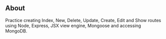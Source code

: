 ## About

Practice creating Index, New, Delete, Update, Create, Edit and Show routes using Node, Express, JSX view engine, Mongoose and accessing MongoDB.
